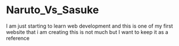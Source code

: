 # Naruto_Vs_Sasuke
I am just starting to learn web development and this is one of my first website that i am creating this is not much but I want to keep it as a reference
